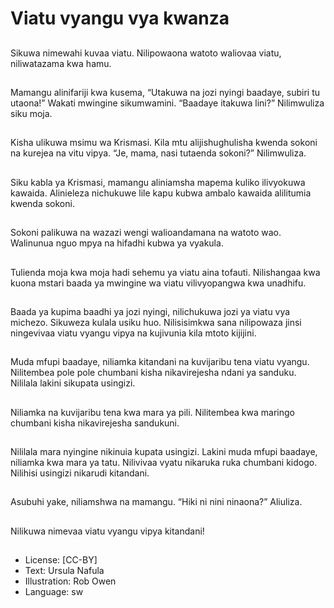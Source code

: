 # Viatu vyangu vya kwanza

##
Sikuwa nimewahi kuvaa viatu.
Nilipowaona watoto waliovaa
viatu, niliwatazama kwa hamu.

##
Mamangu alinifariji kwa
kusema, “Utakuwa na jozi
nyingi baadaye,
subiri tu utaona!”
Wakati mwingine sikumwamini.
“Baadaye itakuwa lini?”
Nilimwuliza siku moja.

##
Kisha ulikuwa msimu wa
Krismasi.
Kila mtu alijishughulisha
kwenda
sokoni na kurejea na vitu vipya.
“Je, mama, nasi tutaenda
sokoni?” Nilimwuliza.

##
Siku kabla ya Krismasi,
mamangu aliniamsha mapema
kuliko ilivyokuwa kawaida.
Alinieleza nichukuwe lile kapu
kubwa ambalo kawaida
alilitumia kwenda sokoni.

##
Sokoni palikuwa na wazazi
wengi walioandamana na
watoto wao.
Walinunua nguo mpya na
hifadhi
kubwa ya vyakula.

##
Tulienda moja kwa moja hadi
sehemu ya viatu aina tofauti.
Nilishangaa kwa kuona mstari
baada ya mwingine wa
viatu vilivyopangwa kwa
unadhifu.

##
Baada ya kupima baadhi ya jozi
nyingi, nilichukuwa jozi
ya viatu vya michezo.
Sikuweza
kulala usiku huo.
Nilisisimkwa sana nilipowaza
jinsi ningevivaa viatu vyangu
vipya na kujivunia kila mtoto
kijijini.

##
Muda mfupi baadaye, niliamka
kitandani na kuvijaribu tena
viatu
vyangu.
Nilitembea pole pole chumbani
kisha nikavirejesha ndani ya
sanduku.
Nililala lakini sikupata usingizi.

##
Niliamka na kuvijaribu tena kwa
mara ya pili.
Nilitembea kwa maringo
chumbani
kisha nikavirejesha sandukuni.

##
Nililala mara nyingine nikinuia
kupata usingizi.
Lakini muda mfupi baadaye,
niliamka kwa mara ya tatu.
Nilivivaa vyatu nikaruka ruka
chumbani kidogo.
Nilihisi usingizi nikarudi
kitandani.

##
Asubuhi yake, niliamshwa na
mamangu.
“Hiki ni nini ninaona?” Aliuliza.

##
Nilikuwa nimevaa viatu vyangu
vipya kitandani!

##
* License: [CC-BY]
* Text: Ursula Nafula
* Illustration: Rob Owen
* Language: sw
